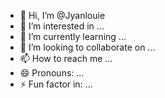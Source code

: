 - 👋 Hi, I’m @Jyanlouie
- 👀 I’m interested in ...
- 🌱 I’m currently learning ...
- 💞️ I’m looking to collaborate on ...
- 📫 How to reach me ...
- 😄 Pronouns: ...
- ⚡ Fun factor in: ...

<!---
Jyanlouie/Jyanlouie is a ✨ special ✨ repository because its `README.md` (this file) appears on your GitHub profile.
You can click the Preview link to take a look at your changes.
--->
